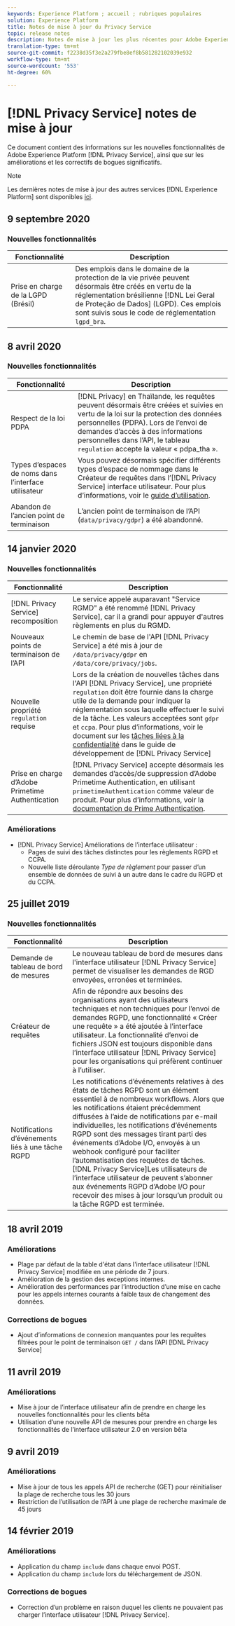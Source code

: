 ```yaml
---
keywords: Experience Platform ; accueil ; rubriques populaires
solution: Experience Platform
title: Notes de mise à jour du Privacy Service
topic: release notes
description: Notes de mise à jour les plus récentes pour Adobe Experience Platform Privacy Service.
translation-type: tm+mt
source-git-commit: f2238d35f3e2a279fbe8ef8b581282102039e932
workflow-type: tm+mt
source-wordcount: '553'
ht-degree: 60%

---
```



# [!DNL Privacy Service] notes de mise à jour

Ce document contient des informations sur les nouvelles fonctionnalités de Adobe Experience Platform [!DNL Privacy Service], ainsi que sur les améliorations et les correctifs de bogues significatifs.

>[!NOTE]
>
>Les dernières notes de mise à jour des autres services [!DNL Experience Platform] sont disponibles [ici](../release-notes/latest/latest.md).

## 9 septembre 2020

### Nouvelles fonctionnalités

| Fonctionnalité | Description |
| --- | --- |
| Prise en charge de la LGPD (Brésil) | Des emplois dans le domaine de la protection de la vie privée peuvent désormais être créés en vertu de la réglementation brésilienne [!DNL Lei Geral de Proteção de Dados] (LGPD). Ces emplois sont suivis sous le code de réglementation `lgpd_bra`. |

## 8 avril 2020

### Nouvelles fonctionnalités

| Fonctionnalité | Description |
| --- | --- |
| Respect de la loi PDPA | [!DNL Privacy] en Thaïlande, les requêtes peuvent désormais être créées et suivies en vertu de la loi sur la protection des données personnelles (PDPA). Lors de l’envoi de demandes d’accès à des informations personnelles dans l’API, le tableau `regulation` accepte la valeur « pdpa_tha ». |
| Types d’espaces de noms dans l’interface utilisateur | Vous pouvez désormais spécifier différents types d’espace de nommage dans le Créateur de requêtes dans l’[!DNL Privacy Service] interface utilisateur. Pour plus d’informations, voir le [guide d’utilisation](ui/user-guide.md). |
| Abandon de l’ancien point de terminaison | L’ancien point de terminaison de l’API (`data/privacy/gdpr`) a été abandonné. |

## 14 janvier 2020

### Nouvelles fonctionnalités

| Fonctionnalité | Description |
| --- | --- |
| [!DNL Privacy Service] recomposition | Le service appelé auparavant &quot;Service RGMD&quot; a été renommé [!DNL Privacy Service], car il a grandi pour appuyer d&#39;autres règlements en plus du RGMD. |
| Nouveaux points de terminaison de l’API | Le chemin de base de l&#39;API [!DNL Privacy Service] a été mis à jour de `/data/privacy/gdpr` en `/data/core/privacy/jobs`. |
| Nouvelle propriété `regulation` requise | Lors de la création de nouvelles tâches dans l&#39;API [!DNL Privacy Service], une propriété `regulation` doit être fournie dans la charge utile de la demande pour indiquer la réglementation sous laquelle effectuer le suivi de la tâche. Les valeurs acceptées sont `gdpr` et `ccpa`. Pour plus d’informations, voir le document sur les [tâches liées à la confidentialité](api/privacy-jobs.md) dans le guide de développement de [!DNL Privacy Service] |
| Prise en charge d’Adobe Primetime Authentication | [!DNL Privacy Service] accepte désormais les demandes d’accès/de suppression d’Adobe Primetime Authentication, en utilisant `primetimeAuthentication` comme valeur de produit. Pour plus d’informations, voir la [documentation de Prime Authentication](http://tve.helpdocsonline.com/how-to-make-a-privacy-request). |

### Améliorations

* [!DNL Privacy Service] Améliorations de l’interface utilisateur :
   * Pages de suivi des tâches distinctes pour les règlements RGPD et CCPA.
   * Nouvelle liste déroulante *Type de règlement* pour passer d’un ensemble de données de suivi à un autre dans le cadre du RGPD et du CCPA.

## 25 juillet 2019

### Nouvelles fonctionnalités

| Fonctionnalité | Description |
| --- | --- |
| Demande de tableau de bord de mesures | Le nouveau tableau de bord de mesures dans l&#39;interface utilisateur [!DNL Privacy Service] permet de visualiser les demandes de RGD envoyées, erronées et terminées. |
| Créateur de requêtes | Afin de répondre aux besoins des organisations ayant des utilisateurs techniques et non techniques pour l’envoi de demandes RGPD, une fonctionnalité « Créer une requête » a été ajoutée à l’interface utilisateur. La fonctionnalité d’envoi de fichiers JSON est toujours disponible dans l’interface utilisateur [!DNL Privacy Service] pour les organisations qui préfèrent continuer à l’utiliser. |
| Notifications d’événements liés à une tâche RGPD | Les notifications d’événements relatives à des états de tâches RGPD sont un élément essentiel à de nombreux workflows. Alors que les notifications étaient précédemment diffusées à l’aide de notifications par e-mail individuelles, les notifications d’événements RGPD sont des messages tirant parti des événements d’Adobe I/O, envoyés à un webhook configuré pour faciliter l’automatisation des requêtes de tâches. [!DNL Privacy Service]Les utilisateurs de l’interface utilisateur de peuvent s’abonner aux événements RGPD d’Adobe I/O pour recevoir des mises à jour lorsqu’un produit ou la tâche RGPD est terminée. |

## 18 avril 2019

### Améliorations

* Plage par défaut de la table d&#39;état dans l&#39;interface utilisateur [!DNL Privacy Service] modifiée en une période de 7 jours.
* Amélioration de la gestion des exceptions internes.
* Amélioration des performances par l’introduction d’une mise en cache pour les appels internes courants à faible taux de changement des données.

### Corrections de bogues

* Ajout d’informations de connexion manquantes pour les requêtes filtrées pour le point de terminaison `GET /` dans l’API [!DNL Privacy Service]

## 11 avril 2019

### Améliorations

* Mise à jour de l’interface utilisateur afin de prendre en charge les nouvelles fonctionnalités pour les clients bêta
* Utilisation d’une nouvelle API de mesures pour prendre en charge les fonctionnalités de l’interface utilisateur 2.0 en version bêta

## 9 avril 2019

### Améliorations

* Mise à jour de tous les appels API de recherche (GET) pour réinitialiser la plage de recherche tous les 30 jours
* Restriction de l’utilisation de l’API à une plage de recherche maximale de 45 jours

## 14 février 2019

### Améliorations

* Application du champ `include` dans chaque envoi POST.
* Application du champ `include` lors du téléchargement de JSON.

### Corrections de bogues

* Correction d’un problème en raison duquel les clients ne pouvaient pas charger l’interface utilisateur [!DNL Privacy Service].
